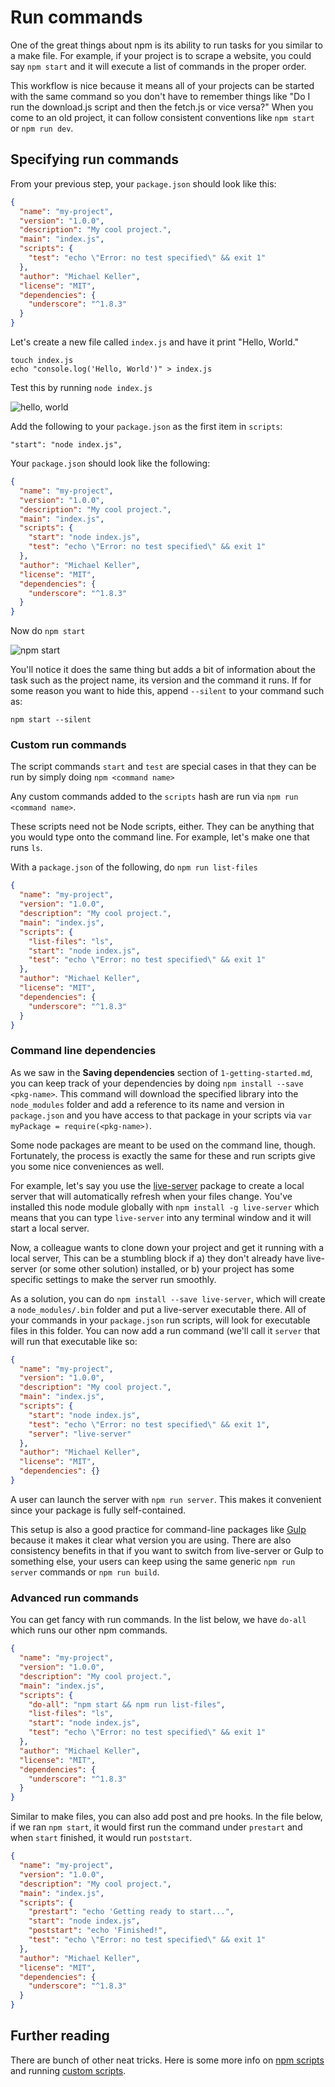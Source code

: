 Run commands
============

One of the great things about npm is its ability to run tasks for you similar to a make file. For example, if your project is to scrape a website, you could say `npm start` and it will execute a list of commands in the proper order.

This workflow is nice because it means all of your projects can be started with the same command so you don't have to remember things like "Do I run the download.js script and then the fetch.js or vice versa?" When you come to an old project, it can follow consistent conventions like `npm start` or `npm run dev`.

## Specifying run commands

From your previous step, your `package.json` should look like this:

```json
{
  "name": "my-project",
  "version": "1.0.0",
  "description": "My cool project.",
  "main": "index.js",
  "scripts": {
    "test": "echo \"Error: no test specified\" && exit 1"
  },
  "author": "Michael Keller",
  "license": "MIT",
  "dependencies": {
    "underscore": "^1.8.3"
  }
}
```

Let's create a new file called `index.js` and have it print "Hello, World."

```shell
touch index.js
echo "console.log('Hello, World')" > index.js
```

Test this by running `node index.js`

![hello, world](../assets/hello-world.gif)

Add the following to your `package.json` as the first item in `scripts`:

```
"start": "node index.js",
```

Your `package.json` should look like the following:

```json
{
  "name": "my-project",
  "version": "1.0.0",
  "description": "My cool project.",
  "main": "index.js",
  "scripts": {
    "start": "node index.js",
    "test": "echo \"Error: no test specified\" && exit 1"
  },
  "author": "Michael Keller",
  "license": "MIT",
  "dependencies": {
    "underscore": "^1.8.3"
  }
}
```

Now do `npm start`

![npm start](../assets/npm-start.gif)

You'll notice it does the same thing but adds a bit of information about the task such as the project name, its version and the command it runs. If for some reason you want to hide this, append `--silent` to your command such as:

```shell
npm start --silent
```

### Custom run commands

The script commands `start` and `test` are special cases in that they can be run by simply doing `npm <command name>`

Any custom commands added to the `scripts` hash are run via `npm run <command name>`.

These scripts need not be Node scripts, either. They can be anything that you would type onto the command line. For example, let's make one that runs `ls`.

With a `package.json` of the following, do `npm run list-files`

```json
{
  "name": "my-project",
  "version": "1.0.0",
  "description": "My cool project.",
  "main": "index.js",
  "scripts": {
    "list-files": "ls",
    "start": "node index.js",
    "test": "echo \"Error: no test specified\" && exit 1"
  },
  "author": "Michael Keller",
  "license": "MIT",
  "dependencies": {
    "underscore": "^1.8.3"
  }
}
```

### Command line dependencies

As we saw in the **Saving dependencies** section of `1-getting-started.md`, you can keep track of your dependencies by doing `npm install --save <pkg-name>`. This command will download the specified library into the `node_modules` folder and add a reference to its name and version in `package.json` and you have access to that package in your scripts via `var myPackage = require(<pkg-name>)`.

Some node packages are meant to be used on the command line, though. Fortunately, the process is exactly the same for these and run scripts give you some nice conveniences as well.

For example, let's say you use the [live-server](https://www.npmjs.com/package/live-server) package to create a local server that will automatically refresh when your files change. You've installed this node module globally with `npm install -g live-server` which means that you can type `live-server` into any terminal window and it will start a local server.

Now, a colleague wants to clone down your project and get it running with a local server, This can be a stumbling block if a) they don't already have live-server (or some other solution) installed, or b) your project has some specific settings to make the server run smoothly.

As a solution, you can do `npm install --save live-server`, which will create a `node_modules/.bin` folder and put a live-server executable there. All of your commands in your `package.json` run scripts, will look for executable files in this folder. You can now add a run command (we'll call it `server` that will run that executable like so:

```json
{
  "name": "my-project",
  "version": "1.0.0",
  "description": "My cool project.",
  "main": "index.js",
  "scripts": {
    "start": "node index.js",
    "test": "echo \"Error: no test specified\" && exit 1",
    "server": "live-server"
  },
  "author": "Michael Keller",
  "license": "MIT",
  "dependencies": {}
}
```

A user can launch the server with `npm run server`. This makes it convenient since your package is fully self-contained.

This setup is also a good practice for command-line packages like [Gulp](http://gulpjs.com/) because it makes it clear what version you are using. There are also consistency benefits in that if you want to switch from live-server or Gulp to something else, your users can keep using the same generic `npm run server` commands or `npm run build`.

### Advanced run commands

You can get fancy with run commands. In the list below, we have `do-all` which runs our other npm commands.

```json
{
  "name": "my-project",
  "version": "1.0.0",
  "description": "My cool project.",
  "main": "index.js",
  "scripts": {
    "do-all": "npm start && npm run list-files",
    "list-files": "ls",
    "start": "node index.js",
    "test": "echo \"Error: no test specified\" && exit 1"
  },
  "author": "Michael Keller",
  "license": "MIT",
  "dependencies": {
    "underscore": "^1.8.3"
  }
}
```

Similar to make files, you can also add post and pre hooks. In the file below, if we ran `npm start`, it would first run the command under `prestart` and when `start` finished, it would run `poststart`.

```json
{
  "name": "my-project",
  "version": "1.0.0",
  "description": "My cool project.",
  "main": "index.js",
  "scripts": {
    "prestart": "echo 'Getting ready to start...",
    "start": "node index.js",
    "poststart": "echo 'Finished!",
    "test": "echo \"Error: no test specified\" && exit 1"
  },
  "author": "Michael Keller",
  "license": "MIT",
  "dependencies": {
    "underscore": "^1.8.3"
  }
}
```

## Further reading

There are bunch of other neat tricks. Here is some more info on [npm scripts](https://docs.npmjs.com/misc/scripts) and running [custom scripts](https://docs.npmjs.com/cli/run-script).

